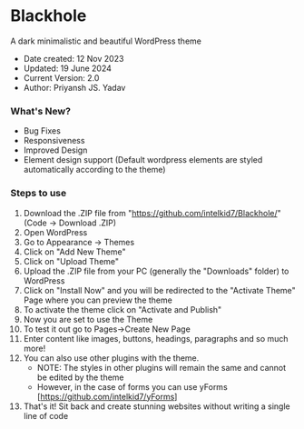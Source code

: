 # Blackhole
A dark minimalistic and beautiful WordPress theme

- Date created: 12 Nov 2023
- Updated: 19 June 2024
- Current Version: 2.0
- Author: Priyansh JS. Yadav

### What's New?
- Bug Fixes
- Responsiveness
- Improved Design
- Element design support (Default wordpress elements are styled automatically according to the theme)

### Steps to use
1. Download the .ZIP file from "https://github.com/intelkid7/Blackhole/" (Code -> Download .ZIP)
2. Open WordPress
3. Go to Appearance -> Themes
4. Click on "Add New Theme"
5. Click on "Upload Theme"
6. Upload the .ZIP file from your PC (generally the "Downloads" folder) to WordPress
7. Click on "Install Now" and you will be redirected to the "Activate Theme" Page where you can preview the theme
8. To activate the theme click on "Activate and Publish"
10. Now you are set to use the Theme
11. To test it out go to Pages->Create New Page
12. Enter content like images, buttons, headings, paragraphs and so much more!
13. You can also use other plugins with the theme.
    - NOTE: The styles in other plugins will remain the same and cannot be edited by the theme
    - However, in the case of forms you can use yForms [https://github.com/intelkid7/yForms]
14. That's it! Sit back and create stunning websites without writing a single line of code
